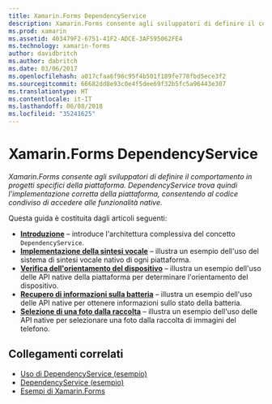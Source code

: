```yaml
---
title: Xamarin.Forms DependencyService
description: Xamarin.Forms consente agli sviluppatori di definire il comportamento in progetti specifici della piattaforma. DependencyService trova quindi l'implementazione corretta della piattaforma, consentendo al codice condiviso di accedere alle funzionalità native.
ms.prod: xamarin
ms.assetid: 403479F2-6751-41F2-ADCE-3AF595062FE4
ms.technology: xamarin-forms
author: davidbritch
ms.author: dabritch
ms.date: 03/06/2017
ms.openlocfilehash: a017cfaa6f96c95f4b501f189fe778fbd5ece3f2
ms.sourcegitcommit: 66682dd8e93c0e4f5dee69f32b5fc5a96443e307
ms.translationtype: HT
ms.contentlocale: it-IT
ms.lasthandoff: 06/08/2018
ms.locfileid: "35241625"
---
```

# <a name="xamarinforms-dependencyservice"></a>Xamarin.Forms DependencyService

_Xamarin.Forms consente agli sviluppatori di definire il comportamento in progetti specifici della piattaforma. DependencyService trova quindi l'implementazione corretta della piattaforma, consentendo al codice condiviso di accedere alle funzionalità native._

Questa guida è costituita dagli articoli seguenti:

- **[Introduzione](introduction.md)** &ndash; introduce l'architettura complessiva del concetto `DependencyService`.
- **[Implementazione della sintesi vocale](text-to-speech.md)** &ndash; illustra un esempio dell'uso del sistema di sintesi vocale nativo di ogni piattaforma.
- **[Verifica dell'orientamento del dispositivo](device-orientation.md)** &ndash; illustra un esempio dell'uso delle API native della piattaforma per determinare l'orientamento del dispositivo.
- **[Recupero di informazioni sulla batteria](battery-info.md)** &ndash; illustra un esempio dell'uso delle API native per ottenere informazioni sullo stato della batteria.
- **[Selezione di una foto dalla raccolta](photo-picker.md)** &ndash; illustra un esempio dell'uso delle API native per selezionare una foto dalla raccolta di immagini del telefono.


## <a name="related-links"></a>Collegamenti correlati

- [Uso di DependencyService (esempio)](https://developer.xamarin.com/samples/UsingDependencyService)
- [DependencyService (esempio)](https://developer.xamarin.com/samples/xamarin-forms/DependencyService/DependencyServiceSample)
- [Esempi di Xamarin.Forms](https://github.com/xamarin/xamarin-forms-samples)
